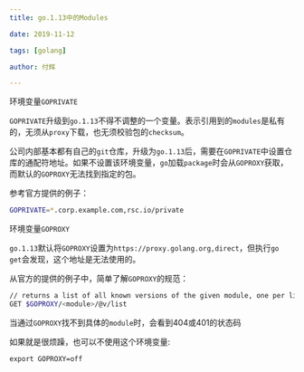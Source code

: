 ```yaml
---
title: go.1.13中的Modules

date: 2019-11-12

tags: [golang]

author: 付辉

---
```


环境变量`GOPRIVATE`

`GOPRIVATE`升级到`go.1.13`不得不调整的一个变量。表示引用到的`modules`是私有的，无须从`proxy`下载，也无须校验包的`checksum`。

公司内部基本都有自己的`git`仓库，升级为`go.1.13`后，需要在`GOPRIVATE`中设置仓库的通配符地址。如果不设置该环境变量，`go`加载`package`时会从`GOPROXY`获取，而默认的`GOPROXY`无法找到指定的包。

参考官方提供的例子：
```bash
GOPRIVATE=*.corp.example.com,rsc.io/private
```

环境变量`GOPROXY`

`go.1.13`默认将`GOPROXY`设置为`https://proxy.golang.org,direct`，但执行`go get`会发现，这个地址是无法使用的。

从官方的提供的例子中，简单了解`GOPROXY`的规范：
```bash
// returns a list of all known versions of the given module, one per line.
GET $GOPROXY/<module>/@v/list
```

当通过`GOPROXY`找不到具体的`module`时，会看到404或401的状态码

如果就是很烦躁，也可以不使用这个环境变量:
```basg
export GOPROXY=off
```